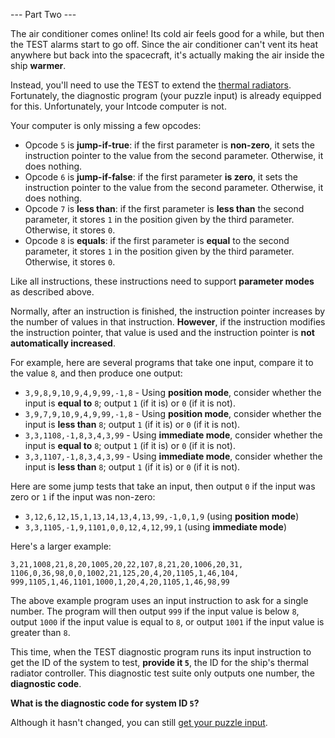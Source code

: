 --- Part Two ---

The air conditioner comes online! Its cold air feels good for a while, but then
the TEST alarms start to go off. Since the air conditioner can't vent its heat
anywhere but back into the spacecraft, it's actually making the air inside the
ship **warmer**.

Instead, you'll need to use the TEST to extend the
[thermal radiators](https://en.wikipedia.org/wiki/Spacecraft_thermal_control).
Fortunately, the diagnostic program (your puzzle input) is already equipped for
this. Unfortunately, your Intcode computer is not.

Your computer is only missing a few opcodes:

* Opcode `5` is **jump-if-true**: if the first parameter is **non-zero**, it
  sets the instruction pointer to the value from the second parameter.
  Otherwise, it does nothing.
* Opcode `6` is **jump-if-false**: if the first parameter **is zero**, it sets
  the instruction pointer to the value from the second parameter. Otherwise, it
  does nothing.
* Opcode `7` is **less than**: if the first parameter is **less than** the
  second parameter, it stores `1` in the position given by the third parameter.
  Otherwise, it stores `0`.
* Opcode `8` is **equals**: if the first parameter is **equal** to the second
  parameter, it stores `1` in the position given by the third parameter.
  Otherwise, it stores `0`.

Like all instructions, these instructions need to support **parameter modes**
as described above.

Normally, after an instruction is finished, the instruction pointer increases
by the number of values in that instruction. **However**, if the instruction
modifies the instruction pointer, that value is used and the instruction
pointer is **not automatically increased**.

For example, here are several programs that take one input, compare it to the
value `8`, and then produce one output:

* `3,9,8,9,10,9,4,9,99,-1,8` - Using **position mode**, consider whether the
  input is **equal to** `8`; output `1` (if it is) or `0` (if it is not).
* `3,9,7,9,10,9,4,9,99,-1,8` - Using **position mode**, consider whether the
  input is **less than** `8`; output `1` (if it is) or `0` (if it is not).
* `3,3,1108,-1,8,3,4,3,99` - Using **immediate mode**, consider whether the
  input is **equal to** `8`; output `1` (if it is) or `0` (if it is not).
* `3,3,1107,-1,8,3,4,3,99` - Using **immediate mode**, consider whether the
  input is **less than** `8`; output `1` (if it is) or `0` (if it is not).

Here are some jump tests that take an input, then output `0` if the input was
zero or `1` if the input was non-zero:

* `3,12,6,12,15,1,13,14,13,4,13,99,-1,0,1,9` (using **position mode**)
* `3,3,1105,-1,9,1101,0,0,12,4,12,99,1` (using **immediate mode**)

Here's a larger example:

    3,21,1008,21,8,20,1005,20,22,107,8,21,20,1006,20,31,
    1106,0,36,98,0,0,1002,21,125,20,4,20,1105,1,46,104,
    999,1105,1,46,1101,1000,1,20,4,20,1105,1,46,98,99

The above example program uses an input instruction to ask for a single number.
The program will then output `999` if the input value is below `8`, output
`1000` if the input value is equal to `8`, or output `1001` if the input value
is greater than `8`.

This time, when the TEST diagnostic program runs its input instruction to get
the ID of the system to test, **provide it `5`**, the ID for the ship's thermal
radiator controller. This diagnostic test suite only outputs one number, the
**diagnostic code**.

**What is the diagnostic code for system ID `5`?**

Although it hasn't changed, you can still [get your puzzle input](input.txt).
